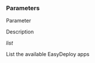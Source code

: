 <!-- post: -->


### Parameters



    

        

            
Parameter

            
Description

        

    

    

        

            
_list_

            
List the available EasyDeploy apps

        

    




